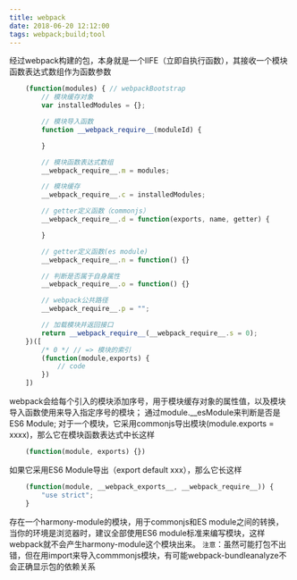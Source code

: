 ```yaml
---
title: webpack
date: 2018-06-20 12:12:00
tags: webpack;build;tool
---
```


经过webpack构建的包，本身就是一个IIFE（立即自执行函数），其接收一个模块函数表达式数组作为函数参数
```javascript
    (function(modules) { // webpackBootstrap
        // 模块缓存对象
        var installedModules = {};

        // 模块导入函数
        function __webpack_require__(moduleId) {

        }

        // 模块函数表达式数组
        __webpack_require__.m = modules;

        // 模块缓存
        __webpack_require__.c = installedModules;

        // getter定义函数（commonjs）
        __webpack_require__.d = function(exports, name, getter) {

        }

        // getter定义函数(es module) 
        __webpack_require__.n = function() {}

        // 判断是否属于自身属性
        __webpack_require__.o = function() {}

        // webpack公共路径
        __webpack_require__.p = "";

        // 加载模块并返回接口
        return __webpack_require__(__webpack_require__.s = 0);
    })([
        /* 0 */ // => 模块的索引
        (function(module,exports) {
            // code
        })
    ])
```

webpack会给每个引入的模块添加序号，用于模块缓存对象的属性值，以及模块导入函数使用来导入指定序号的模块；
通过module.__esModule来判断是否是ES6 Module;
对于一个模块，它采用commonjs导出模块(module.exports = xxxx)，那么它在模块函数表达式中长这样
```javascript
    (function(module, exports) {})
```

如果它采用ES6 Module导出（export default xxx），那么它长这样
```javascript 
    (function(module, __webpack_exports__, __webpack_require__)) {
        "use strict";
    }
```

存在一个harmony-module的模块，用于commonjs和ES module之间的转换，
当你的环境是浏览器时，建议全部使用ES6 module标准来编写模块，这样webpack就不会产生harmony-module这个模块出来。
`注意`：虽然可能打包不出错，但在用import来导入commmonjs模块，有可能webpack-bundleanalyze不会正确显示包的依赖关系
